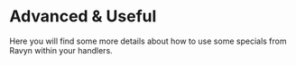 # Advanced & Useful

Here you will find some more details about how to use some specials from Ravyn within your handlers.

